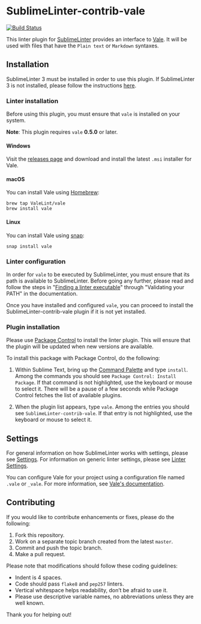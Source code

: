 # SublimeLinter-contrib-vale

[![Build Status](https://travis-ci.org/admhlt/SublimeLinter-contrib-vale.svg?branch=master)](https://travis-ci.org/admhlt/SublimeLinter-contrib-vale)

This linter plugin for [SublimeLinter](http://sublimelinter.readthedocs.org) provides an interface to [Vale](https://valelint.github.io/docs). It will be used with files that have the `Plain text` or `Markdown` syntaxes.

## Installation

SublimeLinter 3 must be installed in order to use this plugin. If SublimeLinter 3 is not installed, please follow the instructions [here](http://sublimelinter.readthedocs.org/en/latest/installation.html).

### Linter installation

Before using this plugin, you must ensure that `vale` is installed on your system.

**Note**: This plugin requires `vale` **0.5.0** or later.

#### Windows

Visit the [releases page](https://github.com/ValeLint/vale/releases) and download and install the latest `.msi` installer for Vale.

#### macOS

You can install Vale using [Homebrew](https://brew.sh/):

```
brew tap ValeLint/vale
brew install vale
```

#### Linux

You can install Vale using [snap](https://snapcraft.io):

```
snap install vale
```

### Linter configuration

In order for `vale` to be executed by SublimeLinter, you must ensure that its path is available to SublimeLinter. Before going any further, please read and follow the steps in "[Finding a linter executable](http://sublimelinter.readthedocs.org/en/latest/troubleshooting.html#finding-a-linter-executable)" through "Validating your PATH" in the documentation.

Once you have installed and configured `vale`, you can proceed to install the SublimeLinter-contrib-vale plugin if it is not yet installed.

### Plugin installation

Please use [Package Control](https://packagecontrol.io/) to install the linter plugin. This will ensure that the plugin will be updated when new versions are available.

To install this package with Package Control, do the following:

1.  Within Sublime Text, bring up the [Command Palette](http://docs.sublimetext.info/en/sublime-text-3/extensibility/command_palette.html) and type `install`. Among the commands you should see `Package Control: Install Package`. If that command is not highlighted, use the keyboard or mouse to select it. There will be a pause of a few seconds while Package Control fetches the list of available plugins.

2.  When the plugin list appears, type `vale`. Among the entries you should see `SublimeLinter-contrib-vale`. If that entry is not highlighted, use the keyboard or mouse to select it.

## Settings

For general information on how SublimeLinter works with settings, please see [Settings](http://sublimelinter.readthedocs.io/en/latest/settings.html). For information on generic linter settings, please see [Linter Settings](http://sublimelinter.readthedocs.io/en/latest/linter_settings.html).

You can configure Vale for your project using a configuration file named `.vale` or `_vale`. For more information, see [Vale's documentation](https://valelint.github.io/docs/config).

## Contributing

If you would like to contribute enhancements or fixes, please do the following:

1.  Fork this repository.
2.  Work on a separate topic branch created from the latest `master`.
3.  Commit and push the topic branch.
4.  Make a pull request.

Please note that modifications should follow these coding guidelines:

-   Indent is 4 spaces.
-   Code should pass `flake8` and `pep257` linters.
-   Vertical whitespace helps readability, don’t be afraid to use it.
-   Please use descriptive variable names, no abbreviations unless they are well known.

Thank you for helping out!
